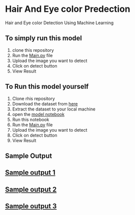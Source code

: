 # Hair And Eye color Predection

Hair and Eye color Detection Using Machine Learning 

## To simply run this model

1. clone this repository 
2. Run the [Main.py](https://github.com/AyushMalaye/Age_And_Gender_Detection/blob/main/main.py) file
3. Upload the image you want to detect 
4. Click on detect button
5. View Result

## To Run this model yourself
1. Clone rhis repository 
2. Download the dataset from [here](https://www.kaggle.com/datasets/davidjfisher/illinois-doc-labeled-faces-dataset)
3. Extract the dataset to your local machine 
4. open the [model notebook](https://github.com/AyushMalaye/Age_And_Gender_Detection/blob/main/My%20NoteBook%20.ipynb)
5. Run this notebook
6. Run the [Main.py](https://github.com/AyushMalaye/Age_And_Gender_Detection/blob/main/main.py) file
7. Upload the image you want to detect 
8. Click on detect button
9. View Result


## Sample Output
## [Sample output 1 ](https://github.com/AyushMalaye/Hair_And_Eye_Color_Predection-/blob/main/Output/1.jpg)
## [Sample output 2 ](https://github.com/AyushMalaye/Hair_And_Eye_Color_Predection-/blob/main/Output/2.jpg)
## [Sample output 3 ](https://github.com/AyushMalaye/Hair_And_Eye_Color_Predection-/blob/main/Output/3.jpg)
